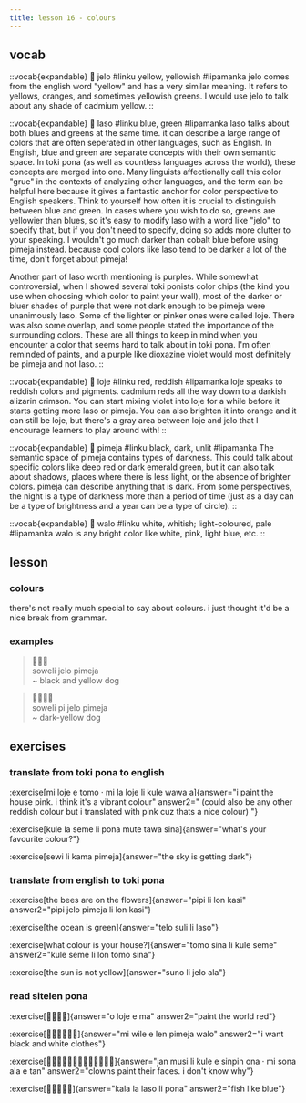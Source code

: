 ```yaml
---
title: lesson 16 - colours
---
```

## vocab
::vocab{expandable}
󱤒 jelo
#linku
yellow, yellowish
#lipamanka
jelo comes from the english word "yellow" and has a very similar meaning. It refers to yellows, oranges, and sometimes yellowish greens. I would use jelo to talk about any shade of cadmium yellow.
::

::vocab{expandable}
󱤣 laso
#linku
blue, green
#lipamanka
laso talks about both blues and greens at the same time. it can describe a large range of colors that are often seperated in other languages, such as English. In English, blue and green are separate concepts with their own semantic space. In toki pona (as well as countless languages across the world), these concepts are merged into one. Many linguists affectionally call this color "grue" in the contexts of analyzing other languages, and the term can be helpful here because it gives a fantastic anchor for color perspective to English speakers. Think to yourself how often it is crucial to distinguish between blue and green. In cases where you wish to do so, greens are yellowier than blues, so it's easy to modify laso with a word like "jelo" to specify that, but if you don't need to specify, doing so adds more clutter to your speaking. I wouldn't go much darker than cobalt blue before using pimeja instead. because cool colors like laso tend to be darker a lot of the time, don't forget about pimeja!

Another part of laso worth mentioning is purples. While somewhat controversial, when I showed several toki ponists color chips (the kind you use when choosing which color to paint your wall), most of the darker or bluer shades of purple that were not dark enough to be pimeja were unanimously laso. Some of the lighter or pinker ones were called loje. There was also some overlap, and some people stated the importance of the surrounding colors. These are all things to keep in mind when you encounter a color that seems hard to talk about in toki pona. I'm often reminded of paints, and a purple like dioxazine violet would most definitely be pimeja and not laso.
::

::vocab{expandable}
󱤫 loje
#linku
red, reddish
#lipamanka
loje speaks to reddish colors and pigments. cadmium reds all the way down to a darkish alizarin crimson. You can start mixing violet into loje for a while before it starts getting more laso or pimeja. You can also brighten it into orange and it can still be loje, but there's a gray area between loje and jelo that I encourage learners to play around with!
::

::vocab{expandable}
󱥏 pimeja
#linku
black, dark, unlit
#lipamanka
The semantic space of pimeja contains types of darkness. This could talk about specific colors like deep red or dark emerald green, but it can also talk about shadows, places where there is less light, or the absence of brighter colors. pimeja can describe anything that is dark. From some perspectives, the night is a type of darkness more than a period of time (just as a day can be a type of brightness and a year can be a type of circle).
::

::vocab{expandable}
󱥲 walo
#linku
white, whitish; light-coloured, pale
#lipamanka
walo is any bright color like white, pink, light blue, etc.
::

## lesson
### colours
there's not really much special to say about colours. i just thought it'd be a nice break from grammar.

### examples
> 󱥢󱤒󱥏 \
> soweli jelo pimeja \
> ~ black and yellow dog

> 󱥢󱥍󱤒󱥏 \
> soweli pi jelo pimeja \
> ~ dark-yellow dog

## exercises
### translate from toki pona to english
:exercise[mi loje e tomo · mi la loje li kule wawa a]{answer="i paint the house pink. i think it's a vibrant colour" answer2=" (could also be any other reddish colour but i translated with pink cuz thats a nice colour) "}

:exercise[kule la seme li pona mute tawa sina]{answer="what's your favourite colour?"}

:exercise[sewi li kama pimeja]{answer="the sky is getting dark"}

### translate from english to toki pona
:exercise[the bees are on the flowers]{answer="pipi li lon kasi" answer2="pipi jelo pimeja li lon kasi"}

:exercise[the ocean is green]{answer="telo suli li laso"}

:exercise[what colour is your house?]{answer="tomo sina li kule seme" answer2="kule seme li lon tomo sina"}

:exercise[the sun is not yellow]{answer="suno li jelo ala"}

### read sitelen pona
:exercise[󱥄󱤫󱤉󱤰]{answer="o loje e ma" answer2="paint the world red"}

:exercise[󱤴󱥷󱤉󱤥󱥏󱥲]{answer="mi wile e len pimeja walo" answer2="i want black and white clothes"}

:exercise[󱤑󱤻󱤧󱤞󱤉󱥟󱥆󱦜󱤴󱥡󱤂󱤉󱥧]{answer="jan musi li kule e sinpin ona · mi sona ala e tan" answer2="clowns paint their faces. i don't know why"}

:exercise[󱤔󱤡󱤣󱤧󱥔]{answer="kala la laso li pona" answer2="fish like blue"}